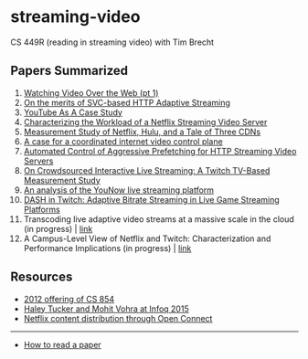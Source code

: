 # streaming-video

CS 449R (reading in streaming video) with Tim Brecht

## Papers Summarized

1. [Watching Video Over the Web (pt 1)](/watching_video_on_the_web.md)
2. [On the merits of SVC-based HTTP Adaptive Streaming](/AVC_SVC_comparison.md)
3. [YouTube As A Case Study](/youtube_case_study.md)
4. [Characterizing the Workload of a Netflix Streaming Video Server](/Summary-Characterizing-the-Workload-of-a-Netflix-Server.md)
5. [Measurement Study of Netflix, Hulu, and a Tale of Three CDNs](/Summary-Measurement-Study-Of-Netflix-and_Hulu.md)
6. [A case for a coordinated internet video control plane](/Summary-Video-Control-Plane.md)
7. [Automated Control of Aggressive Prefetching for HTTP Streaming Video Servers](/Summary_prefetching_HTTP_Servers.md)
8. [On Crowdsourced Interactive Live Streaming: A Twitch TV-Based Measurement Study](/Summary-Twitch-workload.md)
9. [An analysis of the YouNow live streaming platform](/Summary_YouNow.md)
10. [DASH in Twitch: Adaptive Bitrate Streaming in Live Game Streaming Platforms](/Summary_ABR_in_Twitch.md)
11. Transcoding live adaptive video streams at a massive scale in the cloud (in progress) | [link](https://dl.acm.org/citation.cfm?id=2713177)
12. A Campus-Level View of Netflix and Twitch: Characterization and Performance Implications (in progress) | [link](https://ieeexplore.ieee.org/document/8046774/)

## Resources

- [2012 offering of CS 854](https://cs.uwaterloo.ca/~brecht/courses/854-http-video-2012/readings.html)
- [Haley Tucker and Mohit Vohra at Infoq 2015](https://www.infoq.com/presentations/netflix-streaming-arch)
- [Netflix content distribution through Open Connect](https://blog.apnic.net/2018/06/20/netflix-content-distribution-through-open-connect/)
---
- [How to read a paper](https://cs.uwaterloo.ca/~brecht/courses/854-http-video-2012/readings/keshav-paper-reading.pdf)
